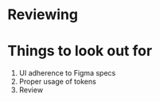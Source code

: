# Reviewing 

# Things to look out for

1. UI adherence to Figma specs
2. Proper usage of tokens 
3. Review 